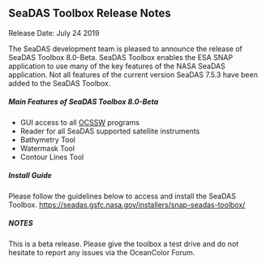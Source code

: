 SeaDAS Toolbox Release Notes
--------------------------------

Release Date: July 24 2019

The SeaDAS development team is pleased to announce the release of SeaDAS Toolbox 8.0-Beta. SeaDAS Toolbox
enables the ESA SNAP application to use many of the key features of the NASA SeaDAS application. Not all
features of the current version SeaDAS 7.5.3 have been added to the SeaDAS Toolbox.

##### Main Features of SeaDAS Toolbox 8.0-Beta

* GUI access to all [OCSSW](https://oceandata.sci.gsfc.nasa.gov/ocssw/) programs
* Reader for all SeaDAS supported satellite instruments
* Bathymetry Tool
* Watermask Tool
* Contour Lines Tool



##### Install Guide

Please follow the guidelines below to access and install the SeaDAS Toolbox.
https://seadas.gsfc.nasa.gov/installers/snap-seadas-toolbox/


##### NOTES

This is a beta release. Please give the toolbox a test drive and do not hesitate to report any issues via
the OceanColor Forum.

<!-- A comprehensive list of all issues resolved in this version of the SeaDAS Toolbox can be found in our 
[issue tracking system](https://bugs.earthdata.nasa.gov/browse/OBDAACPM-1098?filter=-1)  -->
